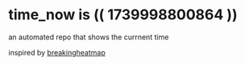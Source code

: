 # time_now is (( 1739998800864 ))

an automated repo that shows the currnent time

inspired by [breakingheatmap](https://github.com/breakingheatmap/breakingheatmap)